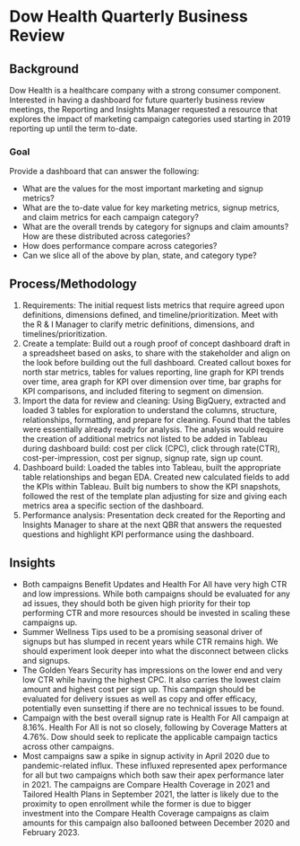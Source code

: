 # Dow Health Quarterly Business Review
## Background
Dow Health is a healthcare company with a strong consumer component. Interested in having a dashboard for future quarterly business review meetings, the Reporting and Insights Manager requested a resource that explores the impact of marketing campaign categories used starting in 2019 reporting up until the term to-date.

### Goal
Provide a dashboard that can answer the following:
- What are the values for the most important marketing and signup metrics?
- What are the to-date value for key marketing metrics, signup metrics, and claim metrics for each campaign category?
- What are the overall trends by category for signups and claim amounts? How are these distributed across categories?
- How does performance compare across categories?
- Can we slice all of the above by plan, state, and category type?

## Process/Methodology
1. Requirements: The initial request lists metrics that require agreed upon definitions, dimensions defined, and timeline/prioritization. Meet with the R & I Manager to clarify metric definitions, dimensions, and timelines/prioritization.
2. Create a template: Build out a rough proof of concept dashboard draft in a spreadsheet based on asks, to share with the stakeholder and align on the look before building out the full dashboard. Created callout boxes for north star metrics, tables for values reporting, line graph for KPI trends over time, area graph for KPI over dimension over time, bar graphs for KPI comparisons, and included fitering to segment on dimension. 
3. Import the data for review and cleaning: Using BigQuery, extracted and loaded 3 tables for exploration to understand the columns, structure, relationships, formatting, and prepare for cleaning. Found that the tables were essentially already ready for analysis. The analysis would require the creation of additional metrics not listed to be added in Tableau during dashboard build: cost per click (CPC), click through rate(CTR), cost-per-impression, cost per signup, signup rate, sign up count. 
4. Dashboard build: Loaded the tables into Tableau, built the appropriate table relationships and began EDA. Created new calculated fields to add the KPIs within Tableau. Built big numbers to show the KPI snapshots, followed the rest of the template plan adjusting for size and giving each metrics area a specific section of the dashboard.
5. Performance analysis: Presentation deck created for the Reporting and Insights Manager to share at the next QBR that answers the requested questions and highlight KPI performance using the dashboard.

## Insights
- Both campaigns Benefit Updates and Health For All have very high CTR and low impressions. While both campaigns should be evaluated for any ad issues, they should both be given high priority for their top performing CTR and more resources should be invested in scaling these campaigns up.
- Summer Wellness Tips used to be a promising seasonal driver of signups but has slumped in recent years while CTR remains high. We should experiment look deeper into what the disconnect between clicks and signups.
- The Golden Years Security has impressions on the lower end and very low CTR while having the highest CPC. It also carries the lowest claim amount and highest cost per sign up. This campaign should be evaluated for delivery issues as well as copy and offer efficacy, potentially even sunsetting if there are no technical issues to be found. 
- Campaign with the best overall signup rate is Health For All campaign at 8.16%. Health For All is not so closely, following by Coverage Matters at 4.76%. Dow should seek to replicate the applicable campaign tactics across other campaigns.
- Most campaigns saw a spike in signup activity in April 2020 due to pandemic-related influx. These influxed represented apex performance for all but two campaigns which both saw their apex performance later in 2021. The campaigns are Compare Health Coverage in 2021 and Tailored Health Plans in September 2021, the latter is likely due to the proximity to open enrollment while the former is due to bigger investment into the Compare Health Coverage campaigns as claim amounts for this campaign also ballooned between December 2020 and February 2023.
